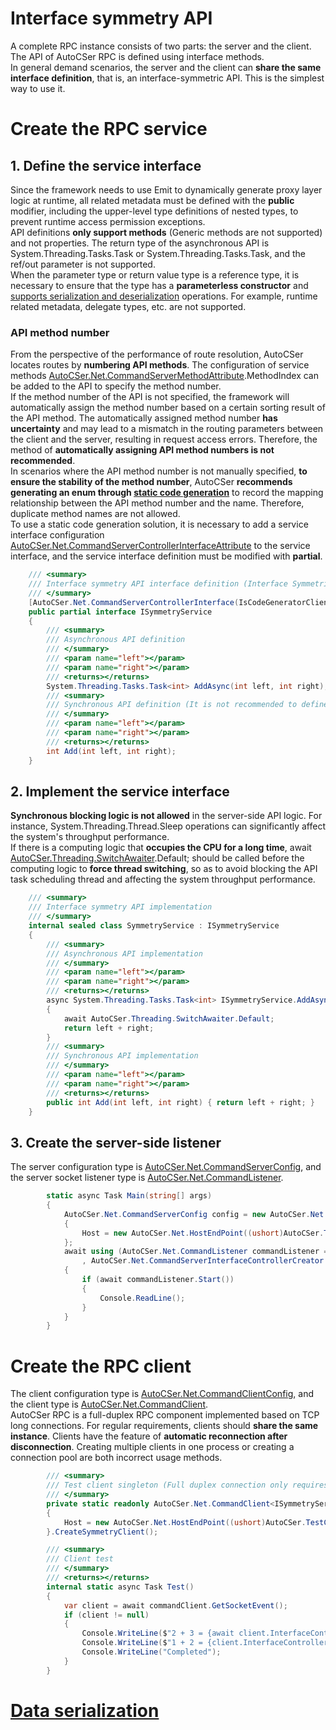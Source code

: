﻿# Interface symmetry API
A complete RPC instance consists of two parts: the server and the client. The API of AutoCSer RPC is defined using interface methods.  
In general demand scenarios, the server and the client can **share the same interface definition**, that is, an interface-symmetric API. This is the simplest way to use it.
# Create the RPC service
## 1. Define the service interface
Since the framework needs to use Emit to dynamically generate proxy layer logic at runtime, all related metadata must be defined with the **public** modifier, including the upper-level type definitions of nested types, to prevent runtime access permission exceptions.  
API definitions **only support methods** (Generic methods are not supported) and not properties. The return type of the asynchronous API is System.Threading.Tasks.Task or System.Threading.Tasks.Task<T>, and the ref/out parameter is not supported.  
When the parameter type or return value type is a reference type, it is necessary to ensure that the type has a **parameterless constructor** and [supports serialization and deserialization](https://github.com/AutoCSer/AutoCSer2/blob/master/Document/02.ServiceDataSerialize/02.ServiceDataSerialize.Eng.md) operations. For example, runtime related metadata, delegate types, etc. are not supported.
### API method number
From the perspective of the performance of route resolution, AutoCSer locates routes by **numbering API methods**. The configuration of service methods [AutoCSer.Net.CommandServerMethodAttribute](https://github.com/AutoCSer/AutoCSer2/blob/master/AutoCSer/Net/CommandServer/CommandServerMethodAttribute.cs).MethodIndex can be added to the API to specify the method number.  
If the method number of the API is not specified, the framework will automatically assign the method number based on a certain sorting result of the API method. The automatically assigned method number **has uncertainty** and may lead to a mismatch in the routing parameters between the client and the server, resulting in request access errors. Therefore, the method of **automatically assigning API method numbers is not recommended**.  
In scenarios where the API method number is not manually specified, **to ensure the stability of the method number**, AutoCSer **recommends generating an enum through [static code generation](https://github.com/AutoCSer/AutoCSer2/blob/master/Document/05.CodeGenerator/05.CodeGenerator.Eng.md)** to record the mapping relationship between the API method number and the name. Therefore, duplicate method names are not allowed.  
To use a static code generation solution, it is necessary to add a service interface configuration [AutoCSer.Net.CommandServerControllerInterfaceAttribute](https://github.com/AutoCSer/AutoCSer2/blob/master/AutoCSer/Net/CommandServer/CommandServerControllerInterfaceAttribute.cs) to the service interface, and the service interface definition must be modified with **partial**.
``` csharp
    /// <summary>
    /// Interface symmetry API interface definition (Interface Symmetric apis do not need to generate client interfaces so set IsCodeGeneratorClientInterface to false)
    /// </summary>
    [AutoCSer.Net.CommandServerControllerInterface(IsCodeGeneratorClientInterface = false)]
    public partial interface ISymmetryService
    {
        /// <summary>
        /// Asynchronous API definition
        /// </summary>
        /// <param name="left"></param>
        /// <param name="right"></param>
        /// <returns></returns>
        System.Threading.Tasks.Task<int> AddAsync(int left, int right);
        /// <summary>
        /// Synchronous API definition (It is not recommended to define the synchronous API in interface symmetric services, as the client synchronous blocking mode may cause performance bottlenecks)
        /// </summary>
        /// <param name="left"></param>
        /// <param name="right"></param>
        /// <returns></returns>
        int Add(int left, int right);
    }
```
## 2. Implement the service interface
**Synchronous blocking logic is not allowed** in the server-side API logic. For instance, System.Threading.Thread.Sleep operations can significantly affect the system's throughput performance.  
If there is a computing logic that **occupies the CPU for a long time**, await [AutoCSer.Threading.SwitchAwaiter](https://github.com/AutoCSer/AutoCSer2/blob/master/AutoCSer/Threading/SwitchAwaiter.cs).Default; should be called before the computing logic to **force thread switching**, so as to avoid blocking the API task scheduling thread and affecting the system throughput performance.
``` csharp
    /// <summary>
    /// Interface symmetry API implementation
    /// </summary>
    internal sealed class SymmetryService : ISymmetryService
    {
        /// <summary>
        /// Asynchronous API implementation
        /// </summary>
        /// <param name="left"></param>
        /// <param name="right"></param>
        /// <returns></returns>
        async System.Threading.Tasks.Task<int> ISymmetryService.AddAsync(int left, int right)
        {
            await AutoCSer.Threading.SwitchAwaiter.Default;
            return left + right;
        }
        /// <summary>
        /// Synchronous API implementation
        /// </summary>
        /// <param name="left"></param>
        /// <param name="right"></param>
        /// <returns></returns>
        public int Add(int left, int right) { return left + right; }
    }
```
## 3. Create the server-side listener
The server configuration type is [AutoCSer.Net.CommandServerConfig](https://github.com/AutoCSer/AutoCSer2/blob/master/AutoCSer/Net/CommandServer/CommandServerConfig.cs), and the server socket listener type is [AutoCSer.Net.CommandListener](https://github.com/AutoCSer/AutoCSer2/blob/master/AutoCSer/Net/CommandServer/CommandListener.cs).
``` csharp
        static async Task Main(string[] args)
        {
            AutoCSer.Net.CommandServerConfig config = new AutoCSer.Net.CommandServerConfig
            {
                Host = new AutoCSer.Net.HostEndPoint((ushort)AutoCSer.TestCase.Common.CommandServerPortEnum.Document) 
            };
            await using (AutoCSer.Net.CommandListener commandListener = new AutoCSer.Net.CommandListener(config
                , AutoCSer.Net.CommandServerInterfaceControllerCreator.GetCreator<ISymmetryService>(new SymmetryService())))
            {
                if (await commandListener.Start())
                {
                    Console.ReadLine();
                }
            }
        }
```
# Create the RPC client
The client configuration type is [AutoCSer.Net.CommandClientConfig](https://github.com/AutoCSer/AutoCSer2/blob/master/AutoCSer/Net/CommandServer/CommandClientConfig.cs), and the client type is [AutoCSer.Net.CommandClient](https://github.com/AutoCSer/AutoCSer2/blob/master/AutoCSer/Net/CommandServer/CommandClient.cs).  
AutoCSer RPC is a full-duplex RPC component implemented based on TCP long connections. For regular requirements, clients should **share the same instance**. Clients have the feature of **automatic reconnection after disconnection**. Creating multiple clients in one process or creating a connection pool are both incorrect usage methods.
``` csharp
        /// <summary>
        /// Test client singleton (Full duplex connection only requires creating one client)
        /// </summary>
        private static readonly AutoCSer.Net.CommandClient<ISymmetryService> commandClient = new AutoCSer.Net.CommandClientConfig<ISymmetryService>
        {
            Host = new AutoCSer.Net.HostEndPoint((ushort)AutoCSer.TestCase.Common.CommandServerPortEnum.Document),
        }.CreateSymmetryClient();

        /// <summary>
        /// Client test
        /// </summary>
        /// <returns></returns>
        internal static async Task Test()
        {
            var client = await commandClient.GetSocketEvent();
            if (client != null)
            {
                Console.WriteLine($"2 + 3 = {await client.InterfaceController.AddAsync(2, 3)}");
                Console.WriteLine($"1 + 2 = {client.InterfaceController.Add(1, 2)}");
                Console.WriteLine("Completed");
            }
        }
```
# [Data serialization](https://github.com/AutoCSer/AutoCSer2/blob/master/Document/02.ServiceDataSerialize/02.ServiceDataSerialize.Eng.md)